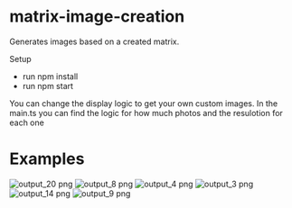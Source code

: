 # matrix-image-creation
Generates images based on a created matrix.

Setup
- run npm install
- run npm start

You can change the display logic to get your own custom images.
In the main.ts you can find the logic for how much photos and the resulotion for each one

# Examples
![output_20 png](https://github.com/guybinya/matrix-image-creation/assets/23246035/4dfd6240-17c0-4105-b515-5d778eea8f5d)
![output_8 png](https://github.com/guybinya/matrix-image-creation/assets/23246035/03d384f5-0926-48a7-a478-1c5481aa9dbc)
![output_4 png](https://github.com/guybinya/matrix-image-creation/assets/23246035/d4511e16-5068-4870-9aa0-ebb5a0ce3620)
![output_3 png](https://github.com/guybinya/matrix-image-creation/assets/23246035/d02d6caa-4c19-43d9-a63e-bf0810b96b97)
![output_14 png](https://github.com/guybinya/matrix-image-creation/assets/23246035/22f812ed-1fb6-49ad-b466-6b5a79d70ae2)
![output_9 png](https://github.com/guybinya/matrix-image-creation/assets/23246035/8d799c9f-3187-45e2-a0d9-d6ea6e6fa7c4)

